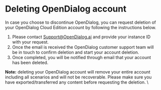 # Deleting OpenDialog account

In case you choose to discontinue OpenDialog, you can request deletion of your OpenDialog Cloud Edition account by following the instructions below.

1. Please contact [Support@OpenDialog.ai](<mailto:Support@OpenDialog.ai >) and provide your instance ID with your request.
2. Once the email is received the OpenDialog customer support team will be in touch to confirm deletion and start your account deletion.&#x20;
3. Once completed, you will be notified through email that your account has been deleted.

**Note:**  deleting your OpenDialog account will remove your entire account including all scenarios and will not be recoverable. Please make sure you have exported/transferred any content before requesting the deletion. \
